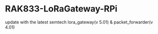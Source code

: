 # RAK833-LoRaGateway-RPi
update with the latest semtech lora_gateway(v 5.01) &amp; packet_forwarder(v 4.01)
